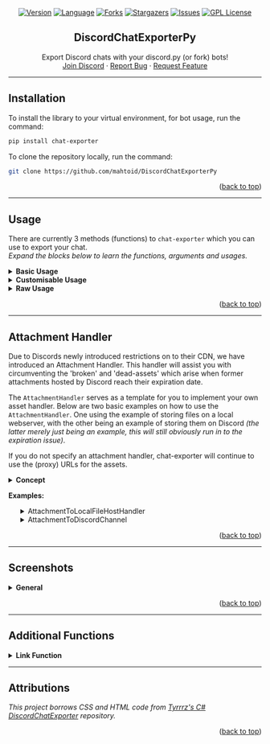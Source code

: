 <div align="center">

[![Version][pypi-version]][pypi-url]
[![Language][language-dom]][github-url]
[![Forks][forks-shield]][forks-url]
[![Stargazers][stars-shield]][stars-url]
[![Issues][issues-shield]][issues-url]
[![GPL License][license-shield]][license-url]


  <h2>DiscordChatExporterPy</h2>

  <p>
    Export Discord chats with your discord.py (or fork) bots!
    <br />
    <a href="https://discord.mahto.id/">Join Discord</a>
    ·
    <a href="https://github.com/mahtoid/DiscordChatExporterPy/issues/new?assignees=&labels=bug&template=bug-report.yml">Report Bug</a>
    ·
    <a href="https://github.com/mahtoid/DiscordChatExporterPy/issues/new?assignees=&labels=enhancement&template=feature-request.yml">Request Feature</a>
  </p>
</div>

---
## Installation

To install the library to your virtual environment, for bot usage, run the command:
```sh 
pip install chat-exporter
```

To clone the repository locally, run the command:
```sh
git clone https://github.com/mahtoid/DiscordChatExporterPy
```

<p align="right">(<a href="#top">back to top</a>)</p>

---
## Usage

There are currently 3 methods (functions) to `chat-exporter` which you can use to export your chat.<br/>
_Expand the blocks below to learn the functions, arguments and usages._
<details><summary><b>Basic Usage</b></summary>

`.quick_export()` is the simplest way of using chat-exporter.

Using the _quick_export_ function will gather the history of the channel you give, build the transcript then post the file and embed directly to the channel - returning a message object gathered from the message it posted.

This is mostly seen as a demo function, as opposed to a command you should actually use. 

**Required Argument(s):**<br/>
`channel`: `discord.TextChannel` object, whether `ctx.channel` or any channel you gather.

**Optional Argument(s):**<br/>
`bot`: `commands.Bot` object to gather members who are no longer in your guild.

**Return Argument:**<br/>
`discord.Message`: The message _quick_export_ will send, containing the embed and exported chat file.

**Example:**
```python
import discord
import chat_exporter
from discord.ext import commands

intents = discord.Intents.default()
intents.members = True
intents.message_content = True

bot = commands.Bot(command_prefix="!", intents=intents)

...

@bot.command()
async def save(ctx: commands.Context):
    await chat_exporter.quick_export(ctx.channel)

...
```

</details>

<details><summary><b>Customisable Usage</b></summary>

`.export()` is the most efficient and flexible method to export a chat using chat-exporter.

Using the _export_ function will generate a transcript using the channel you pass in, along with using any of the custom kwargs passed in to set limits, timezone, 24h formats and more (listed below).

This would be the main function to use within chat-exporter.

**Required Argument(s):**<br/>
`channel`: `discord.TextChannel` object, whether `ctx.channel` or any channel you gather.

**Optional Argument(s):**<br/>
`limit`: Integer value to set the limit (amount of messages) the chat exporter gathers when grabbing the history (default=unlimited).<br/>
`tz_info`: String value of a [TZ Database name](https://en.wikipedia.org/wiki/List_of_tz_database_time_zones#List) to set a custom timezone for the exported messages (default=UTC).<br/>
`guild`: `discord.Guild` object which can be passed in to solve bugs for certain forks.<br/>
`military_time`: Boolean value to set a 24h format for times within your exported chat (default=False | 12h format).<br/>
`fancy_times`: Boolean value which toggles the 'fancy times' (Today|Yesterday|Day).<br/>
`before`: `datetime.datetime` object which allows to gather messages from before a certain date.<br/>
`after`: `datetime.datetime` object which allows to gather messages from after a certain date.<br/>
`bot`: `commands.Bot` object to gather members who are no longer in your guild.<br/>
`attachment_handler`: `chat_exporter.AttachmentHandler` object to export assets to in order to make them available after the `channel` got deleted.<br/>

**Return Argument:**<br/>
`transcript`: The HTML build-up for you to construct the HTML File with Discord.

**Example:**
```python
import io

...

@bot.command()
async def save(ctx: commands.Context, limit: int = 100, tz_info: str = "UTC", military_time: bool = True):
    transcript = await chat_exporter.export(
        ctx.channel,
        limit=limit,
        tz_info=tz_info,
        military_time=military_time,
        bot=bot,
    )

    if transcript is None:
        return

    transcript_file = discord.File(
        io.BytesIO(transcript.encode()),
        filename=f"transcript-{ctx.channel.name}.html",
    )

    await ctx.send(file=transcript_file)
```
</details>
<details><summary><b>Raw Usage</b></summary>

`.raw_export()` is for the crazy people who like to do their own thing when using chat-exporter.

Using the _raw_export_ function will generate a transcript using the list of messages you pass in, along with using any of the custom kwargs passed in to set limits, timezone, 24h formats and more (listed below).

This would be for people who want to filter what content to export.

**Required Argument(s):**<br/>
`channel`: `discord.TextChannel` object, whether `ctx.channel` or any channel you gather (this is just for padding the header).<br/>
`messages`: A list of Message objects which you wish to export to an HTML file.

**Optional Argument(s):**<br/>
`tz_info`: String value of a [TZ Database name](https://en.wikipedia.org/wiki/List_of_tz_database_time_zones#List) to set a custom timezone for the exported messages (default=UTC)<br/>
`military_time`: Boolean value to set a 24h format for times within your exported chat (default=False | 12h format)<br/>
`fancy_times`: Boolean value which toggles the 'fancy times' (Today|Yesterday|Day)<br/>
`bot`: `commands.Bot` object to gather members who are no longer in your guild.
`attachment_handler`: `chat_exporter.AttachmentHandler` object to export assets to in order to make them available after the `channel` got deleted.<br/>

**Return Argument:**<br/>
`transcript`: The HTML build-up for you to construct the HTML File with Discord.

**Example:**
```python
import io

...

@bot.command()
async def purge(ctx: commands.Context, tz_info: str, military_time: bool):
    deleted_messages = await ctx.channel.purge()

    transcript = await chat_exporter.raw_export(
        ctx.channel,
        messages=deleted_messages,
        tz_info=tz_info,
        military_time=military_time,
        bot=bot,
    )

    if transcript is None:
        return

    transcript_file = discord.File(
        io.BytesIO(transcript.encode()),
        filename=f"transcript-{ctx.channel.name}.html",
    )

    await ctx.send(file=transcript_file)
```
</details>


<p align="right">(<a href="#top">back to top</a>)</p>

---
## Attachment Handler

Due to Discords newly introduced restrictions on to their CDN, we have introduced an Attachment Handler. This handler
will assist you with circumventing the 'broken' and 'dead-assets' which arise when former attachments hosted by Discord
reach their expiration date.

The `AttachmentHandler` serves as a template for you to implement your own asset handler. Below are two basic examples on
how to use the `AttachmentHandler`. One using the example of storing files on a local webserver, with the other being
an example of storing them on Discord *(the latter merely just being an example, this will still obviously run in to
the expiration issue)*.

If you do not specify an attachment handler, chat-exporter will continue to use the (proxy) URLs for the assets.

<details><summary><b>Concept</b></summary>

The concept of implementing such an AttachmentHandler is very easy. In the following a short general procedure is 
described to write your own AttachmentHandler fitting your storage solution. Here we will assume, that we store the 
attachments in a cloud storage.

1. Subclassing
Start by subclassing `chat_exporter.AttachmentHandler` and implement the `__init__` method if needed. This should look 
something like this:

```python
from chat_exporter import AttachmentHandler
from cloud_wrapper import CloudClient


class MyAttachmentHandler(AttachmentHandler):
    def __init__(self, *args, **kwargs):
        # Your initialization code here
        # in your case we just create the cloud client
        self.cloud_client = CloudClient()

```

2. Overwrite process_asset
The `process_asset` method is the method that is called for each asset in the chat. Here we have to implement the 
upload logic and the generation of the asset url from the uploaded asset.
    
```python
import io
import aiohttp
from chat_exporter import AttachmentHandler
from cloud_wrapper import CloudClient
from discord import Attachment


class MyAttachmentHandler(AttachmentHandler):
    async def process_asset(self, attachment: Attachment):
        # Your upload logic here, in our example we just upload the asset to the cloud
        
        # first we need to authorize the client
        await self.cloud_client.authorize()
        
        # then we fetch the content of the attachment
        async with aiohttp.ClientSession() as session:
            async with session.get(attachment.url) as res:
                if res.status != 200:
                    res.raise_for_status()
                data = io.BytesIO(await res.read())
        data.seek(0)
        
        # and upload it to the cloud, back we get some sort of identifier for the uploaded file
        asset_id = await self.cloud_client.upload(data)
        
        # now we can generate the asset url from the identifier
        asset_url = await self.cloud_client.get_share_url(asset_id, shared_with="everyone")
        
        # and set the url attribute of the attachment to the generated url
        attachment.url = asset_url
        return attachment

```

Note
1. The `process_asset` method should return the attachment object with the url attribute set to the generated url.
2. The `process_asset` method should be an async method, as it is likely that you have to do some async operations 
   like fetching the content of the attachment or uploading it to the cloud.
3. You are free to add other methods in your class, and call them from `process_asset` if you need to do some 
   operations before or after the upload of the asset. But the `process_asset` method is the only method that is 
called from chat-exporter.

</details>

**Examples:**

<ol>
<details><summary>AttachmentToLocalFileHostHandler</summary>

Assuming you have a file server running, which serves the content of the folder `/usr/share/assets/` 
under `https://example.com/assets/`, you can easily use the `AttachmentToLocalFileHostHandler` like this:
```python
import io
import discord
from discord.ext import commands
import chat_exporter
from chat_exporter import AttachmentToLocalFileHostHandler

...

# Establish the file handler
file_handler = AttachmentToLocalFileHostHandler(
    base_path="/usr/share/assets",
    url_base="https://example.com/assets/",
)

@bot.command()
async def save(ctx: commands.Context):
    transcript = await chat_exporter.export(
        ctx.channel,
        attachment_handler=file_handler,
    )

    if transcript is None:
        return

    transcript_file = discord.File(
        io.BytesIO(transcript.encode()),
        filename=f"transcript-{ctx.channel.name}.html",
    )

    await ctx.send(file=transcript_file)

```
</details>

<details><summary>AttachmentToDiscordChannel</summary>

Assuming you want to store your attachments in a discord channel, you can use the `AttachmentToDiscordChannel`. 
Please note that discord recent changes regarding content links will result in the attachments links being broken 
after 24 hours. While this is therefor not a recommended way to store your attachments, it should give you a good 
idea how to perform asynchronous storing of the attachments.

```python
import io
import discord
from discord.ext import commands
import chat_exporter
from chat_exporter import AttachmentToDiscordChannel

...

# Establish the file handler
channel_handler = AttachmentToDiscordChannel(
    channel=bot.get_channel(CHANNEL_ID),
)

@bot.command()
async def save(ctx: commands.Context):
    transcript = await chat_exporter.export(
        ctx.channel,
        attachment_handler=channel_handler,
    )

    if transcript is None:
        return

    transcript_file = discord.File(
        io.BytesIO(transcript.encode()),
        filename=f"transcript-{ctx.channel.name}.html",
    )

    await ctx.send(file=transcript_file)

```
</details>
</ol>
<p align="right">(<a href="#top">back to top</a>)</p>

---
## Screenshots

<details><summary><b>General</b></summary>
<ol>
    <details><summary>Discord</summary>
    <img src="https://raw.githubusercontent.com/mahtoid/DiscordChatExporterPy/master/.screenshots/channel_output.png">
    </details>
    <details><summary>Chat-Exporter</summary>
    <img src="https://raw.githubusercontent.com/mahtoid/DiscordChatExporterPy/master/.screenshots/html_output.png">
    </details>
</ol>
</details>
<p align="right">(<a href="#top">back to top</a>)</p>


---
## Additional Functions


<details><summary><b>Link Function</b></summary>
Downloading exported chats can build up a bunch of unwanted files on your PC which can get annoying, additionally - not everyone wants to download content from Discord.

Due to these pain, and many requests - I have built a fancy PHP script which will show the transcript file within a browser.<br/>
<ol>
<details><summary>quick_link</summary>
Similar in design to `.quick_export()` this is a bit of a demo function to produce a link and to give you an embed.

**Required Argument(s):**<br/>
`channel`: `discord.TextChannel` object, whether `ctx.channel` or any channel you gather.<br/>
`message`: The Discord message containing the transcript file

**Return Argument:**<br/>
`discord.Message`: The message _quick_link_ will send, containing the embed.

**Example:**
```python
import chat_exporter

...

@bot.command()
async def save(ctx: commands.Context):
    message = await chat_exporter.quick_export(ctx.channel)
    await chat_exporter.quick_link(ctx.channel, message)
```
</details>

<details><summary>link</summary>
A simple function to return the link you will need to view the transcript online.

**Required Argument(s):**<br/>
`message`: The Discord message containing the transcript file

**Return Argument:**<br/>
`link`: The link to view the transcript file online

**Example:**
```python
import io

import chat_exporter

...

@bot.command()
async def save(ctx: commands.Context):
    transcript = await chat_exporter.export(ctx.channel)
    
    if transcript is None:
        return

    transcript_file = discord.File(
        io.BytesIO(transcript.encode()),
        filename=f"transcript-{ctx.channel.name}.html",
    )

    message = await ctx.send(file=transcript_file)
    link = await chat_exporter.link(message)

    await ctx.send("Click this link to view the transcript online: " + link)
```
</details>
</ol>

_Please note that the PHP script does NOT store any information.<br/>
It simply makes a request to the given URL and echos (prints) the content for you to be able to view it._

</details>



---
## Attributions

*This project borrows CSS and HTML code from [Tyrrrz's C# DiscordChatExporter](https://github.com/Tyrrrz/DiscordChatExporter/) repository.*

<p align="right">(<a href="#top">back to top</a>)</p>

<!-- LINK DUMP -->
[pypi-version]: https://img.shields.io/pypi/v/chat-exporter?style=for-the-badge
[pypi-url]: https://pypi.org/project/chat-exporter/
[language-dom]: https://img.shields.io/github/languages/top/mahtoid/discordchatexporterpy?style=for-the-badge
[forks-shield]: https://img.shields.io/github/forks/mahtoid/DiscordChatExporterPy?style=for-the-badge
[forks-url]: https://github.com/mahtoid/DiscordChatExporterPy/
[stars-shield]: https://img.shields.io/github/stars/mahtoid/DiscordChatExporterPy?style=for-the-badge
[stars-url]: https://github.com/mahtoid/DiscordChatExporterPy/stargazers
[issues-shield]: https://img.shields.io/github/issues/mahtoid/DiscordChatExporterPy?style=for-the-badge
[issues-url]: https://github.com/mahtoid/DiscordChatExporterPy/issues
[license-shield]: https://img.shields.io/github/license/mahtoid/DiscordChatExporterPy?style=for-the-badge
[license-url]: https://github.com/mahtoid/DiscordChatExporterPy/blob/master/LICENSE
[github-url]: https://github.com/mahtoid/DiscordChatExporterPy/
